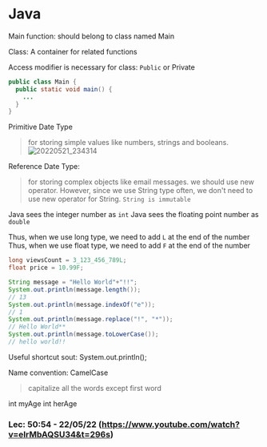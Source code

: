 # Java

Main function: should belong to class named Main

Class: A container for related functions

Access modifier is necessary for class: `Public` or Private

```java
public class Main {
  public static void main() {
    ...
  }
}
```




Primitive Date Type
> for storing simple values like numbers, strings and booleans.
![20220521_234314](https://user-images.githubusercontent.com/73331241/169656914-35cd8e20-1c15-4c89-b15c-7239f0e24556.png)

Reference Date Type:
> for storing complex objects like email messages. 
we should use new operator.
However, since we use String type often, we don't need to use new operator for String. 
`String is immutable`

Java sees the integer number as `int`
Java sees the floating point number as `double`

Thus, when we use long type, we need to add `L` at the end of the number
Thus, when we use float type, we need to add `F` at the end of the number

```java
long viewsCount = 3_123_456_789L;
float price = 10.99F;

String message = "Hello World"+"!!";
System.out.println(message.length());
// 13
System.out.println(message.indexOf("e"));
// 1
System.out.println(message.replace("!", "*"));
// Hello World**
System.out.println(message.toLowerCase());
// hello world!!
```

Useful shortcut
sout: System.out.println();


Name convention: CamelCase
> capitalize all the words except first word

int myAge
int herAge

### Lec: 50:54 - 22/05/22 (https://www.youtube.com/watch?v=eIrMbAQSU34&t=296s)


<!--
We called the functions which belong to the class as METHODs

-->
